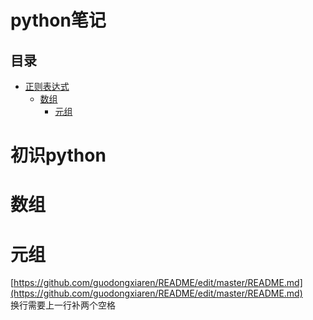 
# python笔记

## 目录
* [正则表达式](#正则表达式.md)
  * [数组](#数组)
    * [元组](#元组)
    
    
    
    
    
    
    
    
    
    
    
# 初识python  

# 数组

# 元组
   
   
   	  
[https://github.com/guodongxiaren/README/edit/master/README.md](https://github.com/guodongxiaren/README/edit/master/README.md)  
换行需要上一行补两个空格

	
    
    
     
